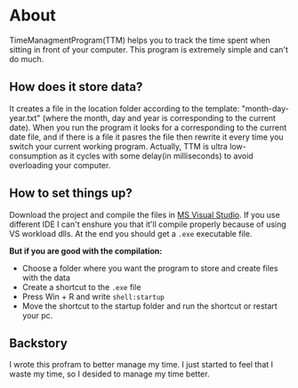 # About 
TimeManagmentProgram(TTM) helps you to track the time spent when sitting in front of your computer. This program is extremely simple and can't do much.
## How does it store data?
It creates a file in the location folder according to the template: "month-day-year.txt" (where the month, day and year is corresponding to the current date). When you run the program it looks for a corresponding to the current date file, and if there is a file it pasres the file then rewrite it every time you switch your current working program. Actually, TTM is ultra low-consumption as it cycles with some delay(in milliseconds) to avoid overloading your computer.

## How to set things up?
Download the project and compile the files in [MS Visual Studio](https://visualstudio.microsoft.com). If you use different IDE I can't enshure you that it'll compile properly because of using VS workload dlls. At the end you should get a `.exe` executable file. 

**But if you are good with the compilation:**
 - Choose a folder where you want the program to store and create files with the data
 - Create a shortcut to the `.exe` file 
 - Press Win + R and write `shell:startup`
 - Move the shortcut to the startup folder and run the shortcut or restart your pc.
## Backstory
I wrote this profram to better manage my time. I just started to feel that I waste my time, so I desided to manage my time better. 

